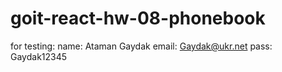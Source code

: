 # goit-react-hw-08-phonebook

for testing:
name: Ataman Gaydak
email: Gaydak@ukr.net
pass: Gaydak12345
